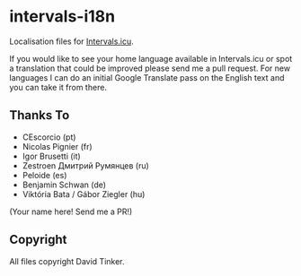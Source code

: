 # intervals-i18n

Localisation files for [Intervals.icu](https://intervals.icu/).

If you would like to see your home language available in Intervals.icu or spot a translation that could be improved
please send me a pull request. For new languages I can do an initial Google Translate pass on the English text and
you can take it from there.

## Thanks To

- CEscorcio (pt)
- Nicolas Pignier (fr)
- Igor Brusetti (it)
- Zestroen Дмитрий Румянцев (ru)
- Peloide (es)
- Benjamin Schwan (de)
- Viktória Bata / Gábor Ziegler (hu)

(Your name here! Send me a PR!)

## Copyright

All files copyright David Tinker.
